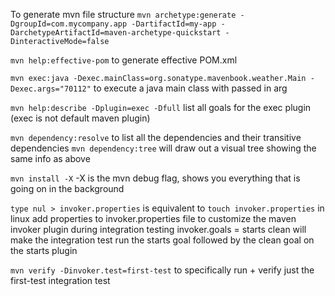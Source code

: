 To generate mvn file structure
`mvn archetype:generate -DgroupId=com.mycompany.app -DartifactId=my-app -DarchetypeArtifactId=maven-archetype-quickstart -DinteractiveMode=false`

`mvn help:effective-pom` to generate effective POM.xml

`mvn exec:java -Dexec.mainClass=org.sonatype.mavenbook.weather.Main -Dexec.args="70112"` to execute a java main class with passed in arg

`mvn help:describe -Dplugin=exec -Dfull` list all goals for the exec plugin (exec is not default maven plugin)

`mvn dependency:resolve` to list all the dependencies and their transitive dependencies
`mvn dependency:tree` will draw out a visual tree showing the same info as above

`mvn install -X` -X is the mvn debug flag, shows you everything that is going on in the background

`type nul > invoker.properties` is equivalent to `touch invoker.properties` in linux
add properties to invoker.properties file to customize the maven invoker plugin during integration testing
invoker.goals = starts clean will make the integration test run the starts goal followed by the clean goal on the starts plugin

`mvn verify -Dinvoker.test=first-test` to specifically run + verify just the first-test integration test
